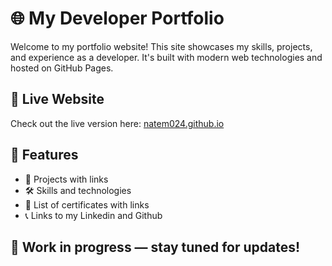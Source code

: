 # 🌐 My Developer Portfolio

Welcome to my portfolio website! This site showcases my skills, projects, and experience as a developer. It's built with modern web technologies and hosted on GitHub Pages.

## 🔗 Live Website

Check out the live version here: [natem024.github.io](https://natem024.github.io)

## 🚀 Features

- 📂 Projects with links
- 🛠️ Skills and technologies 
- 📜 List of certificates with links
- 📞 Links to my Linkedin and Github

## 🚧 Work in progress — stay tuned for updates!
